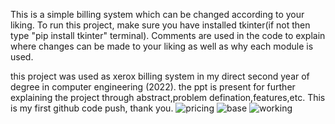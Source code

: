 This is a simple billing system which can be changed according to your liking. 
To run this project, make sure you have installed tkinter(if not then type "pip install tkinter" terminal).
Comments are used in the code to explain where changes can be made to your liking as well as why each module is used.

this project was used as xerox billing system in my direct second year of degree in computer engineering (2022).
the ppt is present for further explaining the project through abstract,problem defination,features,etc.
This is my first github code push, thank you.
![pricing](https://github.com/prathampalsingh/billing-system/assets/147434371/6bcaf5a6-29bf-4ec4-8638-6b1981674d77)
![base](https://github.com/prathampalsingh/billing-system/assets/147434371/bd2bb4d4-bf6e-4764-937f-581e0e656286)
![working](https://github.com/prathampalsingh/billing-system/assets/147434371/2e0aa15d-3d7c-4768-b57f-c9665e30168c)

